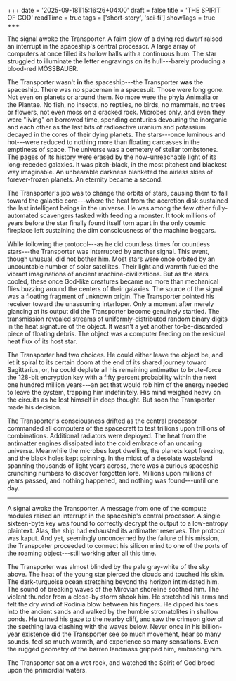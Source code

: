 +++
date = '2025-09-18T15:16:26+04:00'
draft = false
title = 'THE SPIRIT OF GOD'
readTime = true
tags = ['short-story', 'sci-fi']
showTags = true
+++

The signal awoke the Transporter. A faint glow of a dying red dwarf raised an
interrupt in the spaceship's central processor. A large array of computers
at once filled its hollow halls with a continuous hum. The star struggled to
illuminate the letter engravings on its hull---barely producing a blood-red
MÖSSBAUER.

<!--more-->

The Transporter wasn't **in** the spaceship---the Transporter **was** the
spaceship. There was no spaceman in a spacesuit. Those were long gone. Not even
on planets or around them. No more were the phyla Animalia or the Plantae.  No
fish, no insects, no reptiles, no birds, no mammals, no trees or flowers, not
even moss on a cracked rock. Microbes only, and even they were "living" on
borrowed time, spending centuries devouring the inorganic and each
other as the last bits of radioactive uranium and potassium decayed in the cores
of their dying planets.  The stars---once luminous and hot---were reduced to
nothing more than floating carcasses in the emptiness of space. The universe was
a cemetery of stellar tombstones. The pages of its history were erased by the
now-unreachable light of its long-receded galaxies. It was pitch-black, in the
most pitchest and blackest way imaginable. An unbearable darkness blanketed the
airless skies of forever-frozen planets. An eternity became a second.

The Transporter's job was to change the orbits of stars, causing them to fall
toward the galactic core---where the heat from the accretion disk sustained the
last intelligent beings in the universe. He was among the few other
fully-automated scavengers tasked with feeding a monster.  It took millions of
years before the star finally found itself torn apart in the only cosmic
fireplace left sustaining the dim consciousness of the machine beggars.

While following the protocol---as he did countless times for countless
stars---the Transporter was interrupted by another signal. This event, though
unusual, did not bother him. Most stars were once orbited by an uncountable
number of solar satellites. Their light and warmth fueled the vibrant
imaginations of ancient machine-civilizations. But as the stars cooled, these
once God-like creatures became no more than mechanical flies buzzing around the
centers of their galaxies.  The source of the signal was a floating fragment of
unknown origin. The Transporter pointed his receiver toward the unassuming
interloper. Only a moment after merely glancing at its output did the
Transporter become genuinely startled. The transmission revealed streams of
uniformly-distributed random binary digits in the heat signature of the object.
It wasn't a yet another to-be-discarded piece of floating debris.  The object
was a computer feeding on the residual heat flux of its host star.

The Transporter had two choices. He could either leave the object be, and let it
spiral to its certain doom at the end of its shared journey toward
Sagittarius, or, he could deplete all his remaining antimatter to brute-force
the 128-bit encryption key with a fifty percent probability within the next one
hundred million years---an act that would rob him of the energy needed to leave
the system, trapping him indefinitely.  His mind weighed heavy on the circuits
as he lost himself in deep thought. But soon the Transporter made his decision.

The Transporter's consciousness drifted as the central processor commanded all
computers of the spacecraft to test trillions upon trillions of combinations.
Additional radiators were deployed.  The heat from the antimatter engines
dissipated into the cold embrace of an uncaring universe. Meanwhile the microbes
kept dwelling, the planets kept freezing, and the black holes kept spinning.
In the midst of a desolate wasteland spanning thousands of light years
across, there was a curious spaceship crunching numbers to discover forgotten
lore. Millions upon millions of years passed, and nothing happened, and nothing
was found---until one day.

---

A signal awoke the Transporter. A message from one of the compute modules raised
an interrupt in the spaceship's central processor. A single sixteen-byte key was
found to correctly decrypt the output to a low-entropy plaintext. Alas, the ship
had exhausted its antimatter reserves. The protocol was kaput. And yet, seemingly
unconcerned by the failure of his mission, the Transporter proceeded to connect
his silicon mind to one of the ports of the roaming object---still working
after all this time.

The Transporter was almost blinded by the pale gray-white of the sky above. The
heat of the young star pierced the clouds and touched his skin. The
dark-turquoise ocean stretching beyond the horizon intimidated him. The sound of
breaking waves of the Mirovian shoreline soothed him. The violent thunder from a
close-by storm shook him. He stretched his arms and felt the dry wind of Rodinia
blow between his fingers. He dipped his toes into the ancient sands and walked
by the humble stromatolites in shallow ponds. He turned his gaze to the
nearby cliff, and saw the crimson glow of the seething lava clashing with the waves
below.  Never once in his billion-year existence did the Transporter see so much
movement, hear so many sounds, feel so much warmth, and experience so many
sensations. Even the rugged geometry of the barren landmass gripped him,
embracing him.

The Transporter sat on a wet rock, and watched the Spirit of God brood upon the
primordial waters.
